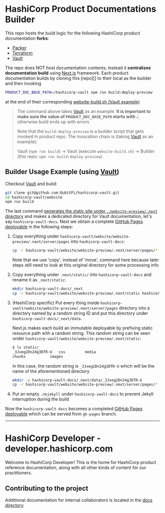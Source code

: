 # HashiCorp Product Documentations Builder

This repo hosts the build logic for the following HashiCorp product documentation **forks**:

- [Packer][product packer fork]
- [Terraform][product terraform fork]
- [Vault][product vault fork]

The repo does NOT host documentation contents; instead it **centralizes documentation build** using [Next.js][next.js]
framework. Each product documentation builds by cloning this [repo][] to their local as the builder and then invoking

```bash
PRODUCT_DOC_BASE_PATH=/hashicorp-vault npm run build:deploy-preview
```

at the end of their corresponding [website-build.sh (Vault example)][vault website-build.sh]

> The command above takes [Vault][product vault fork] as an example. **It is important to make sure the value of
> `PRODUCT_DOC_BASE_PATH` starts with `/`**, otherwise build ends up with errors
>
> Note that the `build:deploy-preview` is a builder script that gets invoked in product repo. The invocation chain is
> (taking [Vault][product vault fork] as an example):
>
> Vault (`npm run build`) -> Vault (execute `website-build.sh`) -> Builder (this repo: `npm run build:deploy-preview`)

## Builder Usage Example (using [Vault][product vault fork])

Checkout [Vault][product vault fork] and build:

```bash
git clone git@github.com:QubitPi/hashicorp-vault.git
cd hashicorp-vault/website
npm run build
```

The last command [generates the static site under `./website-preview/.next` directory][next.js build api] and makes a
dedicated directory for Vault documentation, let's say `hashicorp-vault-docs`. Next we obtain a complete [GitHub Pages
deployable][vault github pages deployable] in the following steps:

1. Copy everything under `hashicorp-vault/website/website-preview/.next/server/pages` into `hashicorp-vault-docs`:

   ```bash
   cp -r hashicorp-vault/website/website-preview/.next/server/pages/* hashicorp-vault-docs
   ```

   Note that we use 'copy', instead of 'move', command here because later steps still need to look at this original
   directory for some processing info

2. Copy everything under `.next/static/` into `hashicorp-vault-docs` and rename it as `_next/static`:

   ```bash
   mkdir hashicorp-vault-docs/_next
   cp -r hashicorp-vault/website/website-preview/.next/static hashicorp-vault-docs/_next/static
   ```

3. (HashiCorp specific) Put every thing inside `hashicorp-vault/website/website-preview/.next/server/pages` directory
   into a directory named by a random string ID and put this directory under `hashicorp-vault-docs/_next/data`.

   Next.js makes each build an immutable deployable by prefixing static resource path with a random string. This random
   string can be seen under `hashicorp-vault/website/website-preview/.next/static`:

   ```bash
   $ ls static/
   _3Jxeg2Dn24g3DTR-U	css			media
   chunks			images
   ```

   In this case, the random string is `_3Jxeg2Dn24g3DTR-U` which will be the name of the aforementioned directory

   ```bash
   mkdir -p hashicorp-vault-docs/_next/data/_3Jxeg2Dn24g3DTR-U
   cp -r hashicorp-vault/website/website-preview/.next/server/pages/* hashicorp-vault-docs/_next/data/_3Jxeg2Dn24g3DTR-U
   ```

4. Put an empty `.nojekyll` under `hashicorp-vault-docs` to prevent Jekyll interruption during the build

Now the `hashicorp-vault-docs` becomes a completed [GitHub Pages deployable][vault github pages deployable] which can
be served from `gh-pages` branch.

---

# HashiCorp Developer - developer.hashicorp.com

Welcome to HashiCorp Developer! This is the home for HashiCorp product reference documentation, along with all other kinds of content for our practitioners.

## Contributing to the project

Additional documentation for internal collaborators is located in the [docs directory](./docs/README.md).

[product packer fork]: https://github.com/QubitPi/hashicorp-packer
[product terraform fork]: https://github.com/QubitPi/hashicorp-terraform
[product vault fork]: https://github.com/QubitPi/hashicorp-vault
[next.js]: https://nextjs.org/
[next.js build api]: https://nextjs.org/docs/deployment#nextjs-build-api
[vault doc]: https://qubitpi.github.io/hashicorp-vault/vault
[vault github pages deployable]: https://github.com/QubitPi/hashicorp-vault/tree/gh-pages
[vault website-build.sh]: https://github.com/QubitPi/hashicorp-vault/blob/master/website/scripts/website-build.sh
